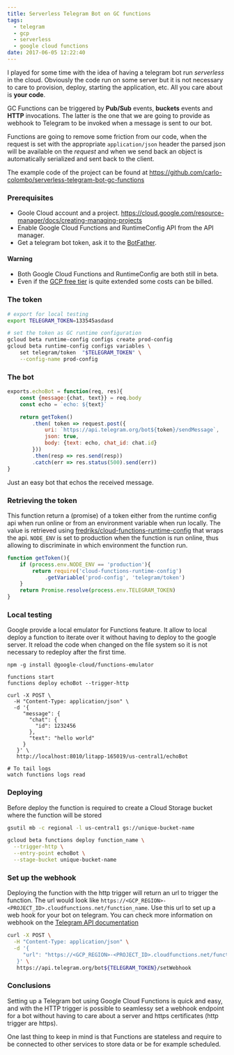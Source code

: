 ```yaml
---
title: Serverless Telegram Bot on GC functions
tags:
  - telegram
  - gcp
  - serverless
  - google cloud functions
date: 2017-06-05 12:22:40
---
```



I played for some time with the idea of having a telegram bot run _serverless_ in the cloud. Obviously the code run on some server but it is not necessary to care to provision, deploy, starting the application, etc. All you care about is **your code**.

GC Functions can be triggered by **Pub/Sub** events, **buckets** events and **HTTP** invocations. The latter is the one that we are going to provide as webhook to Telegram to be invoked when a message is sent to our bot.

Functions are going to remove some friction from our code, when the request is set with the appropriate `application/json` header the parsed json will be available on the _request_ and when we send back an object is automatically serialized and sent back to the client. 

The example code of the project can be found at https://github.com/carlo-colombo/serverless-telegram-bot-gc-functions

### Prerequisites
* Goole Cloud account and a project. https://cloud.google.com/resource-manager/docs/creating-managing-projects
* Enable Google Cloud Functions and RuntimeConfig API from the API manager.
* Get a telegram bot token, ask it to the [BotFather](https://telegram.me/BotFather).

#### Warning
* Both Google Cloud Functions and RuntimeConfig are both still in beta.
* Even if the [GCP free tier](https://cloud.google.com/free/) is quite extended some costs can be billed.

### The token

```bash
# export for local testing 
export TELEGRAM_TOKEN=133545asdasd

# set the token as GC runtime configuration 
gcloud beta runtime-config configs create prod-config
gcloud beta runtime-config configs variables \
    set telegram/token  "$TELEGRAM_TOKEN" \
    --config-name prod-config
```

### The bot

```js
exports.echoBot = function(req, res){
    const {message:{chat, text}} = req.body
    const echo = `echo: ${text}`

    return getToken()
        .then( token => request.post({
            uri: `https://api.telegram.org/bot${token}/sendMessage`,
            json: true,
            body: {text: echo, chat_id: chat.id}
        }))
        .then(resp => res.send(resp))
        .catch(err => res.status(500).send(err))
}

```
Just an easy bot that echos the received message.

### Retrieving the token

This function return a (promise) of a token either from the runtime config api when run online or from an environment variable when run locally. The value is retrieved using [fredriks/cloud-functions-runtime-config](https://github.com/fredriks/cloud-functions-runtime-config) that wraps the api. `NODE_ENV` is set to production when the function is run online, thus allowing to discriminate in which environment the function run.

```js
function getToken(){
    if (process.env.NODE_ENV == 'production'){
        return require('cloud-functions-runtime-config')
            .getVariable('prod-config', 'telegram/token')
    }
    return Promise.resolve(process.env.TELEGRAM_TOKEN)
}
```

### Local testing

Google provide a local emulator for Functions feature. It allow to local deploy a function to iterate over it without having to deploy to the google server. It reload the code when changed on the file system so it is not necessary to redeploy after the first time.

```
npm -g install @google-cloud/functions-emulator

functions start
functions deploy echoBot --trigger-http

curl -X POST \
  -H "Content-Type: application/json" \
  -d '{
     "message": {
       "chat": {
         "id": 1232456
       },
       "text": "hello world"
     }
   }' \
   http://localhost:8010/litapp-165019/us-central1/echoBot

# To tail logs
watch functions logs read

```

### Deploying

Before deploy the function is required to create a Cloud Storage bucket where the function will be stored

```bash
gsutil mb -c regional -l us-central1 gs://unique-bucket-name

gcloud beta functions deploy function_name \
  --trigger-http \
  --entry-point echoBot \
  --stage-bucket unique-bucket-name
```

### Set up the webhook

Deploying the function with the http trigger will return an url to trigger the function. The url would look like `https://<GCP_REGION>-<PROJECT_ID>.cloudfunctions.net/function_name`. Use this url to set up a web hook for your bot on telegram. You can check more information on webhook on the [Telegram API documentation](https://core.telegram.org/bots/api#setwebhook)

```bash
curl -X POST \
  -H "Content-Type: application/json" \
  -d '{
     "url": "https://<GCP_REGION>-<PROJECT_ID>.cloudfunctions.net/function_name"
   }' \
   https://api.telegram.org/bot${TELEGRAM_TOKEN}/setWebhook
```

### Conclusions

Setting up a Telegram bot using Google Cloud Functions is quick and easy, and with the HTTP trigger is possible to seamlessy set a webhook endpoint for a bot without having to care about a server and https certificates (http trigger are https).

One last thing to keep in mind is that Functions are stateless and require to be connected to other services to store data or be for example scheduled. 
